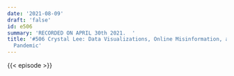 ```yaml
---
date: '2021-08-09'
draft: 'false'
id: e506
summary: 'RECORDED ON APRIL 30th 2021.  '
title: '#506 Crystal Lee: Data Visualizations, Online Misinformation, and the Covid-19
  Pandemic'
---
```

{{< episode >}}

